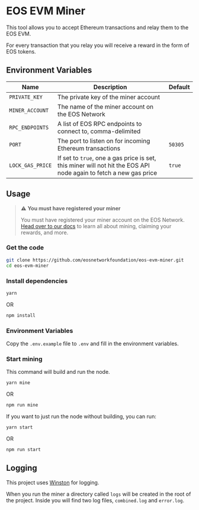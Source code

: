 # EOS EVM Miner

This tool allows you to accept Ethereum transactions and relay them to the EOS EVM.

For every transaction that you relay you will receive a reward in the form of EOS tokens.

## Environment Variables

| Name             | Description                                                                                                       | Default |
| ---------------- | ----------------------------------------------------------------------------------------------------------------- | ------- |
| `PRIVATE_KEY`    | The private key of the miner account                                                                              |         |
| `MINER_ACCOUNT`  | The name of the miner account on the EOS Network                                                                  |         |
| `RPC_ENDPOINTS`  | A list of EOS RPC endpoints to connect to, comma-delimited                                                        |         |
| `PORT`           | The port to listen on for incoming Ethereum transactions                                                          | `50305` |
| `LOCK_GAS_PRICE` | If set to `true`, one a gas price is set, this miner will not hit the EOS API node again to fetch a new gas price | `true`  |

## Usage

> ⚠ **You must have registered your miner**
>
> You must have registered your miner account on the EOS Network. [Head over to our
> docs](https://docs.eosnetwork.com/docs/latest/eos-evm/mining/basic-setup) to learn all about
> mining, claiming your rewards, and more.

### Get the code

```bash
git clone https://github.com/eosnetworkfoundation/eos-evm-miner.git
cd eos-evm-miner
```

### Install dependencies

```bash
yarn
```

OR

```bash
npm install
```

### Environment Variables

Copy the `.env.example` file to `.env` and fill in the environment variables.

### Start mining

This command will build and run the node.

```bash
yarn mine
```

OR

```bash
npm run mine
```

If you want to just run the node without building, you can run:

```bash
yarn start
```

OR

```bash
npm run start
```

## Logging

This project uses [Winston](https://github.com/winstonjs/winston) for logging.

When you run the miner a directory called `logs` will be created in the root of the project.
Inside you will find two log files, `combined.log` and `error.log`.
